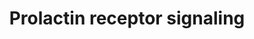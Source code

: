 ---
annotations:
- id: PW:0000003
  parent: signaling pathway
  type: Pathway Ontology
  value: signaling pathway
- id: PW:0000828
  parent: signaling pathway
  type: Pathway Ontology
  value: cytokine mediated signaling pathway
authors:
- ReactomeTeam
- Anwesha
- Egonw
- Ryanmiller
description: Prolactin (PRL) is a hormone secreted mainly by the anterior pituitary
  gland. It was originally identified by its ability to stimulate the development
  of the mammary gland and lactation, but is now known to have numerous and varied
  functions (Bole-Feysot et al. 1998). Despite this, few pathologies have been associated
  with abnormalities in prolactin receptor (PRLR) signaling, though roles in various
  forms of cancer and certain autoimmune disorders have been suggested (Goffin et
  al. 2002). A vast body of literature suggests effects of PRL in immune cells (Matera
  1996) but PRLR KO mice have unaltered immune system development and function (Bouchard
  et al. 1999). In addition to the pituitary, numerous other tissues produce PRL,
  including the decidua and myometrium, certain cells of the immune system, brain,
  skin and exocrine glands such as the mammary, sweat and lacrimal glands (Ben-Jonathan
  et al. 1996). Pituitary PRL secretion is negatively regulated by inhibitory factors
  originating from the hypothalamus, the most important of which is dopamine, acting
  through the D2 subclass of dopamine receptors present in lactotrophs (Freeman et
  al. 2000). PRL-binding sites or receptors have been identified in numerous cells
  and tissues of adult mammals. Various forms of PRLR, generated by alternative splicing,
  have been reported in several species including humans (Kelly et al. 1991, Clevenger
  et al. 2003).<br><br>PRLR is a member of the cytokine receptor superfamily. Like
  many other members of this family, the first step in receptor activation was generally
  believed to be ligand-induced dimerization whereby one molecule of PRL bound to
  two molecules of receptor (Elkins et al. 2000). Recent reports suggest that PRLR
  pre-assembles at the plasma membrane in the absence of ligand (Gadd & Clevenger
  2006, Tallet et al. 2011), suggesting that ligand-induced activation involves conformational
  changes in preformed PRLR dimers (Broutin et al. 2010). <br><br>PRLR has no intrinsic
  kinase activity but associates (Lebrun et al. 1994, 1995) with Janus kinase 2 (JAK2)
  which is activated following receptor activation (Campbell et al. 1994, Rui et al.
  1994, Carter-Su et al. 2000, Barua et al. 2009). JAK2-dependent activation of JAK1
  has also been reported (Neilson et al. 2007). It is generally accepted that activation
  of JAK2 occurs by transphosphorylation upon ligand-induced receptor activation,
  based on JAK activation by chimeric receptors in which various extracellular domains
  of cytokine or tyrosine kinase receptors were fused to the IL-2 receptor beta chain
  (see Ihle et al. 1994). This activation step involves the tyrosine phosphorylation
  of JAK2, which in turn phosphorylates PRLR on specific intracellular tyrosine residues
  leading to STAT5 recruitment and signaling, considered to be the most important
  signaling cascade for PRLR. STAT1 and STAT3 activation have also been reported (DaSilva
  et al. 1996) as have many other signaling pathways; signaling through MAP kinases
  (Shc/SOS/Grb2/Ras/Raf/MAPK) has been reported as a consequence of PRL stimuilation
  in many different cellular systems (see Bole-Feysot et al. 1998) though it is not
  clear how this signal is propagated. Other cascades non exhaustively include Src
  kinases, Focal adhesion kinase, phospholipase C gamma, PI3 kinase/Akt and Nek3 (Clevenger
  et al. 2003, Miller et al. 2007). The protein tyrosine phosphatase SHP2 is recruited
  to the C terminal tyrosine of PRLR and may have a regulatory role (Ali & Ali 2000).
  PRLR phosphotyrosines can recruit insulin receptor substrates (IRS) and other adaptor
  proteins to the receptor complex (Bole-Feysot et al. 1998).<br><br>Female homozygous
  PRLR knockout mice are completely infertile and show a lack of mammary development
  (Ormandy et al. 1997). Hemizogotes are unable to lactate following their first pregnancy
  and depending on the genetic background, this phenotype can persist through subsequent
  pregnancies (Kelly et al. 2001).  View original pathway at [http://www.reactome.org/PathwayBrowser/#DIAGRAM=1170546
  Reactome].
last-edited: 2021-01-25
organisms:
- Homo sapiens
redirect_from:
- /index.php/Pathway:WP2678
- /instance/WP2678
revision: null
schema-jsonld:
- '@context': https://schema.org/
  '@id': https://wikipathways.github.io/pathways/WP2678.html
  '@type': Dataset
  creator:
    '@type': Organization
    name: WikiPathways
  description: Prolactin (PRL) is a hormone secreted mainly by the anterior pituitary
    gland. It was originally identified by its ability to stimulate the development
    of the mammary gland and lactation, but is now known to have numerous and varied
    functions (Bole-Feysot et al. 1998). Despite this, few pathologies have been associated
    with abnormalities in prolactin receptor (PRLR) signaling, though roles in various
    forms of cancer and certain autoimmune disorders have been suggested (Goffin et
    al. 2002). A vast body of literature suggests effects of PRL in immune cells (Matera
    1996) but PRLR KO mice have unaltered immune system development and function (Bouchard
    et al. 1999). In addition to the pituitary, numerous other tissues produce PRL,
    including the decidua and myometrium, certain cells of the immune system, brain,
    skin and exocrine glands such as the mammary, sweat and lacrimal glands (Ben-Jonathan
    et al. 1996). Pituitary PRL secretion is negatively regulated by inhibitory factors
    originating from the hypothalamus, the most important of which is dopamine, acting
    through the D2 subclass of dopamine receptors present in lactotrophs (Freeman
    et al. 2000). PRL-binding sites or receptors have been identified in numerous
    cells and tissues of adult mammals. Various forms of PRLR, generated by alternative
    splicing, have been reported in several species including humans (Kelly et al.
    1991, Clevenger et al. 2003).<br><br>PRLR is a member of the cytokine receptor
    superfamily. Like many other members of this family, the first step in receptor
    activation was generally believed to be ligand-induced dimerization whereby one
    molecule of PRL bound to two molecules of receptor (Elkins et al. 2000). Recent
    reports suggest that PRLR pre-assembles at the plasma membrane in the absence
    of ligand (Gadd & Clevenger 2006, Tallet et al. 2011), suggesting that ligand-induced
    activation involves conformational changes in preformed PRLR dimers (Broutin et
    al. 2010). <br><br>PRLR has no intrinsic kinase activity but associates (Lebrun
    et al. 1994, 1995) with Janus kinase 2 (JAK2) which is activated following receptor
    activation (Campbell et al. 1994, Rui et al. 1994, Carter-Su et al. 2000, Barua
    et al. 2009). JAK2-dependent activation of JAK1 has also been reported (Neilson
    et al. 2007). It is generally accepted that activation of JAK2 occurs by transphosphorylation
    upon ligand-induced receptor activation, based on JAK activation by chimeric receptors
    in which various extracellular domains of cytokine or tyrosine kinase receptors
    were fused to the IL-2 receptor beta chain (see Ihle et al. 1994). This activation
    step involves the tyrosine phosphorylation of JAK2, which in turn phosphorylates
    PRLR on specific intracellular tyrosine residues leading to STAT5 recruitment
    and signaling, considered to be the most important signaling cascade for PRLR.
    STAT1 and STAT3 activation have also been reported (DaSilva et al. 1996) as have
    many other signaling pathways; signaling through MAP kinases (Shc/SOS/Grb2/Ras/Raf/MAPK)
    has been reported as a consequence of PRL stimuilation in many different cellular
    systems (see Bole-Feysot et al. 1998) though it is not clear how this signal is
    propagated. Other cascades non exhaustively include Src kinases, Focal adhesion
    kinase, phospholipase C gamma, PI3 kinase/Akt and Nek3 (Clevenger et al. 2003,
    Miller et al. 2007). The protein tyrosine phosphatase SHP2 is recruited to the
    C terminal tyrosine of PRLR and may have a regulatory role (Ali & Ali 2000). PRLR
    phosphotyrosines can recruit insulin receptor substrates (IRS) and other adaptor
    proteins to the receptor complex (Bole-Feysot et al. 1998).<br><br>Female homozygous
    PRLR knockout mice are completely infertile and show a lack of mammary development
    (Ormandy et al. 1997). Hemizogotes are unable to lactate following their first
    pregnancy and depending on the genetic background, this phenotype can persist
    through subsequent pregnancies (Kelly et al. 2001).  View original pathway at
    [http://www.reactome.org/PathwayBrowser/#DIAGRAM=1170546 Reactome].
  keywords:
  - ADP
  - ATP
  - Activated
  - 'BTRC '
  - BTRC:CUL1:RBX1:SKP1
  - 'CSH1 '
  - 'CUL1 '
  - 'GH1 '
  - 'GH2 '
  - 'GHR activated '
  - 'Growth Hormone '
  - JAK2
  - 'JAK2 '
  - 'PRL '
  - PRLR
  - 'PRLR '
  - PRLR ligands:p-S349-
  - PRLR:JAK2
  - PRLR:JAK2 dimer
  - PRLR:JAK2 dimer:SCF
  - PRLR:p-Y1007-JAK2
  - PTPN11
  - 'PTPN11 '
  - Prolactin receptor
  - 'RBX1 '
  - SH2B1-2
  - 'SH2B1-2 '
  - 'SKP1 '
  - 'STAT5A '
  - STAT5A,STAT5B
  - 'STAT5B '
  - 'Zn2+ '
  - beta-TrCP complex
  - cytokine-like
  - dimer
  - dimer:SH2B1 beta
  - hormone receptors
  - hormone receptors,
  - ligands
  - ligands:Activated
  - ligands:PRLR:JAK2
  - ligands:p-S349-PRLR:JAK2 dimer
  - ligands:p-Y611-PRLR:p-Y1007-JAK2 dimer
  - ligands:p-Y611-PRLR:p-Y1007-JAK2 dimer:SHP2
  - ligands:p-Y611-PRLR:p-Y1007-JAK2 dimer:p-SHP2
  - ligands:p-Y611-PRLR:p-Y1007-JAK2 dimer:p-STAT5
  - ligands:p-Y611-PRLR:p-Y1007-JAK2:STAT5
  - p-Y1007-JAK2
  - 'p-Y1007-JAK2 '
  - 'p-Y546-PTPN11 '
  - 'p-Y611-PRLR '
  - 'p-Y694-STAT5A '
  - 'p-Y699-STAT5B '
  license: CC0
  name: Prolactin receptor signaling
seo: CreativeWork
title: Prolactin receptor signaling
wpid: WP2678
---